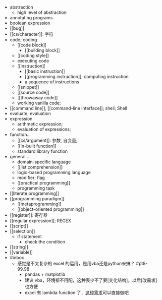 - abstraction
    - high level of abstraction
- annotating programs
- boolean expression
- [[bug]]
- [[cs/character]]: 字符
- code; coding
    - [[code block]]
        - [[building block]]
    - [[coding style]]
    - executing code
    - [[instruction]]
        - [[basic instruction]]
        - [[programming instruction]]; computing instruction
        - a sequence of instructions
    - [[snippet]]
    - [[source code]]
    - [[throwaway code]]
    - working vanilla code;
- [[command line]]; [[command-line interface]]; shell; Shell
- evaluate; evaluation
- expression
    - arithmetic expression;
    - evaluation of expressions;
- function...
    - [[cs/argument]]: 参数, 自变量;
    - [[in-built function]]
    - standard library function
- general...
    - domain-specific language
    - [[list comprehension]]
    - logic-based programming language
    - modifier; flag
    - [[practical programming]]
    - programming task
- [[literate programming]]
- [[programming paradigm]]
    - [[metaprogramming]]
    - [[object-oriented programming]]
- [[register]]: 寄存器
- [[regular expression]]; REGEX 
- [[script]]
- [[selection]]
    - if statement
        - check the condition
- [[string]]
- [[variable]]
- #inbox
    - 感觉是不太复杂的 excel 的运用，是用vba还是python来搞？ #pt8-99.98
        - pandas + matplotlib
        - 建议 vba，环境都不用配，这种表少不了要[变化结构]，以后[改需求]也方便
        - excel 有 lambda function 了，[这种需求](https://bbs.saraba1st.com/2b/thread-1999372-1-2.html)可以直接做吧
